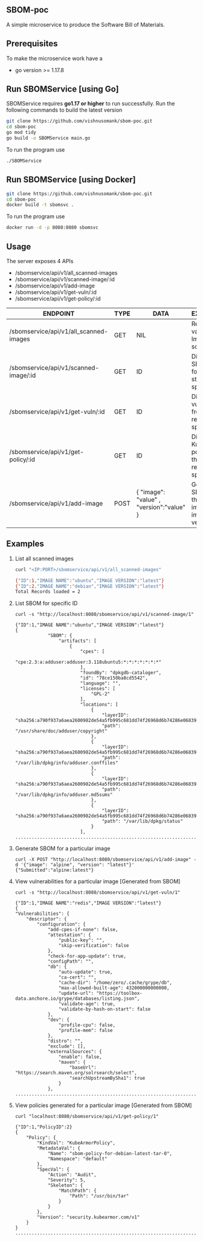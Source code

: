 

SBOM-poc
---

A simple microservice to produce the Software Bill of Materials.


## Prerequisites

To make the microservice work have a
 - go version >= 1.17.8



## Run SBOMService [using Go]

SBOMService requires  **go1.17 or higher**  to run successfully. Run the following commands to build the latest version
```sh
git clone https://github.com/vishnusomank/sbom-poc.git
cd sbom-poc
go mod tidy
go build -o SBOMService main.go 
```
To run the program use
```sh
./SBOMService
```

## Run SBOMService [using Docker]

```sh
git clone https://github.com/vishnusomank/sbom-poc.git
cd sbom-poc
docker build -t sbomsvc . 
```
To run the program use
```sh
docker run -d -p 8080:8080 sbomsvc
```

## Usage
The server exposes 4 APIs 

 - /sbomservice/api/v1/all_scanned-images
 - /sbomservice/api/v1/scanned-image/:id
 - /sbomservice/api/v1/add-image
 - /sbomservice/api/v1/get-vuln/:id
 - /sbomservice/api/v1/get-policy/:id 

| ENDPOINT | TYPE  | DATA | EXPLANATION |
|--|--|--|--|
| /sbomservice/api/v1/all_scanned-images | GET  | NIL | Returns key-value pair of Images already scanned |
|/sbomservice/api/v1/scanned-image/:id| GET  | ID | Displays SBOM value for the image stored with the specific ID|
|/sbomservice/api/v1/get-vuln/:id| GET  | ID | Displays vulnerabilities from the SBOM result of specific ID|
|/sbomservice/api/v1/get-policy/:id| GET  | ID | Displays KubeArmor policies from the SBOM result of specific ID|
|/sbomservice/api/v1/add-image| POST | {  "image": "value" , "version":"value" }| Generated SBOM data for the input image. eg: image:ubuntu, version:20.04|


## Examples

 1. List all scanned images

	```sh
	curl "<IP:PORT>/sbomservice/api/v1/all_scanned-images"

	{"ID":1,"IMAGE NAME":"ubuntu","IMAGE VERSION":"latest"}
	{"ID":2,"IMAGE NAME":"debian","IMAGE VERSION":"latest"}
	Total Records loaded = 2
	```
2. List SBOM for specific ID

    ```
    curl -s "http://localhost:8080/sbomservice/api/v1/scanned-image/1"
    
    {"ID":1,"IMAGE NAME":"ubuntu","IMAGE VERSION":"latest"}
    {
    	        "SBOM": {
    		    	"artifacts": [
    	                {
    	                    "cpes": [
    	                        "cpe:2.3:a:adduser:adduser:3.118ubuntu5:*:*:*:*:*:*:*"
    	                    ],
    	                    "foundBy": "dpkgdb-cataloger",
    	                    "id": "78ce150ba8cd5542",
    	                    "language": "",
    	                    "licenses": [
    	                        "GPL-2"
    	                    ],
    	                    "locations": [
    	                        {
    	                            "layerID": "sha256:a790f937a6aea2600982de54a5fb995c681dd74f26968d6b74286e06839e4fb3",
    	                            "path": "/usr/share/doc/adduser/copyright"
    	                        },
    	                        {
    	                            "layerID": "sha256:a790f937a6aea2600982de54a5fb995c681dd74f26968d6b74286e06839e4fb3",
    	                            "path": "/var/lib/dpkg/info/adduser.conffiles"
    	                        },
    	                        {
    	                            "layerID": "sha256:a790f937a6aea2600982de54a5fb995c681dd74f26968d6b74286e06839e4fb3",
    	                            "path": "/var/lib/dpkg/info/adduser.md5sums"
    	                        },
    	                        {
    	                            "layerID": "sha256:a790f937a6aea2600982de54a5fb995c681dd74f26968d6b74286e06839e4fb3",
    	                            "path": "/var/lib/dpkg/status"
    	                        }
    	                    ],
   ......................................................................................................................	                    

3. Generate SBOM for a particular image
	
	```
    curl -X POST "http://localhost:8080/sbomservice/api/v1/add-image" -d '{"image": "alpine", "version": "latest"}'
    {"Submitted":"alpine:latest"}
    ``` 
4. View vulnerabilities for a particular image [Generated from SBOM]
	
    ```
    curl -s "http://localhost:8080/sbomservice/api/v1/get-vuln/1"
    
    {"ID":1,"IMAGE NAME":"redis","IMAGE VERSION":"latest"}
	{
    "Vulnerabilities": {
        "descriptor": {
            "configuration": {
                "add-cpes-if-none": false,
                "attestation": {
                    "public-key": "",
                    "skip-verification": false
                },
                "check-for-app-update": true,
                "configPath": "",
                "db": {
                    "auto-update": true,
                    "ca-cert": "",
                    "cache-dir": "/home/zero/.cache/grype/db",
                    "max-allowed-built-age": 432000000000000,
                    "update-url": "https://toolbox-data.anchore.io/grype/databases/listing.json",
                    "validate-age": true,
                    "validate-by-hash-on-start": false
                },
                "dev": {
                    "profile-cpu": false,
                    "profile-mem": false
                },
                "distro": "",
                "exclude": [],
                "externalSources": {
                    "enable": false,
                    "maven": {
                        "baseUrl": "https://search.maven.org/solrsearch/select",
                        "searchUpstreamBySha1": true
                    }
                },
	................................................................................................
    ``` 
5. View policies generated for a particular image [Generated from SBOM]
	
    ```
    curl "localhost:8080/sbomservice/api/v1/get-policy/1"
    
    {"ID":1,"PolicyID":2}
    {
        "Policy": {
            "KindVal": "KubeArmorPolicy",
            "MetadataVal": {
                "Name": "sbom-policy-for-debian-latest-tar-0",
                "Namespace": "default"
            },
            "SpecVal": {
                "Action": "Audit",
                "Severity": 5,
                "Skeleton": {
                    "MatchPath": {
                        "Path": "/usr/bin/tar"
                    }
                }
            },
            "Version": "security.kubearmor.com/v1"
        }
    }
	................................................................................................
    ``` 

